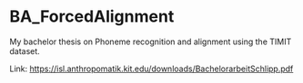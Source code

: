 # BA_ForcedAlignment

My bachelor thesis on Phoneme recognition and alignment using the TIMIT dataset.


Link: https://isl.anthropomatik.kit.edu/downloads/BachelorarbeitSchlipp.pdf

